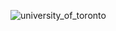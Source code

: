 ![university_of_toronto](https://user-images.githubusercontent.com/101671514/161090223-b0e0f962-69ac-4f8c-ae0a-9ef084ff9638.jpg)
